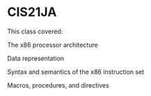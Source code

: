 # CIS21JA
This class covered:

The x86 processor architecture

Data representation

Syntax and semantics of the x86 instruction set

Macros, procedures, and directives
